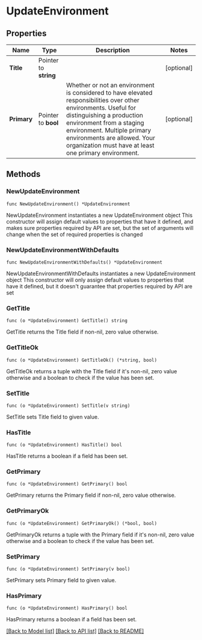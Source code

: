 # UpdateEnvironment

## Properties

Name | Type | Description | Notes
------------ | ------------- | ------------- | -------------
**Title** | Pointer to **string** |  | [optional] 
**Primary** | Pointer to **bool** | Whether or not an environment is considered to have elevated responsibilities over other environments. Useful for distinguishing a production environment from a staging environment. Multiple primary environments are allowed. Your organization must have at least one primary environment.  | [optional] 

## Methods

### NewUpdateEnvironment

`func NewUpdateEnvironment() *UpdateEnvironment`

NewUpdateEnvironment instantiates a new UpdateEnvironment object
This constructor will assign default values to properties that have it defined,
and makes sure properties required by API are set, but the set of arguments
will change when the set of required properties is changed

### NewUpdateEnvironmentWithDefaults

`func NewUpdateEnvironmentWithDefaults() *UpdateEnvironment`

NewUpdateEnvironmentWithDefaults instantiates a new UpdateEnvironment object
This constructor will only assign default values to properties that have it defined,
but it doesn't guarantee that properties required by API are set

### GetTitle

`func (o *UpdateEnvironment) GetTitle() string`

GetTitle returns the Title field if non-nil, zero value otherwise.

### GetTitleOk

`func (o *UpdateEnvironment) GetTitleOk() (*string, bool)`

GetTitleOk returns a tuple with the Title field if it's non-nil, zero value otherwise
and a boolean to check if the value has been set.

### SetTitle

`func (o *UpdateEnvironment) SetTitle(v string)`

SetTitle sets Title field to given value.

### HasTitle

`func (o *UpdateEnvironment) HasTitle() bool`

HasTitle returns a boolean if a field has been set.

### GetPrimary

`func (o *UpdateEnvironment) GetPrimary() bool`

GetPrimary returns the Primary field if non-nil, zero value otherwise.

### GetPrimaryOk

`func (o *UpdateEnvironment) GetPrimaryOk() (*bool, bool)`

GetPrimaryOk returns a tuple with the Primary field if it's non-nil, zero value otherwise
and a boolean to check if the value has been set.

### SetPrimary

`func (o *UpdateEnvironment) SetPrimary(v bool)`

SetPrimary sets Primary field to given value.

### HasPrimary

`func (o *UpdateEnvironment) HasPrimary() bool`

HasPrimary returns a boolean if a field has been set.


[[Back to Model list]](../README.md#documentation-for-models) [[Back to API list]](../README.md#documentation-for-api-endpoints) [[Back to README]](../README.md)


